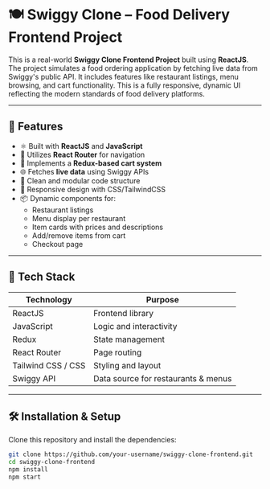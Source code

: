 # 🍽️ Swiggy Clone – Food Delivery Frontend Project

This is a real-world **Swiggy Clone Frontend Project** built using **ReactJS**. The project simulates a food ordering application by fetching live data from Swiggy's public API. It includes features like restaurant listings, menu browsing, and cart functionality. This is a fully responsive, dynamic UI reflecting the modern standards of food delivery platforms.

---

## 🚀 Features

- ⚛️ Built with **ReactJS** and **JavaScript**
- 🔄 Utilizes **React Router** for navigation
- 🛒 Implements a **Redux-based cart system**
- 🌐 Fetches **live data** using Swiggy APIs
- 🧾 Clean and modular code structure
- 🎨 Responsive design with CSS/TailwindCSS
- 📦 Dynamic components for:
  - Restaurant listings
  - Menu display per restaurant
  - Item cards with prices and descriptions
  - Add/remove items from cart
  - Checkout page

---

## 🔧 Tech Stack

| Technology | Purpose |
|------------|---------|
| ReactJS    | Frontend library |
| JavaScript | Logic and interactivity |
| Redux      | State management |
| React Router | Page routing |
| Tailwind CSS / CSS | Styling and layout |
| Swiggy API | Data source for restaurants & menus |

---



## 🛠️ Installation & Setup

Clone this repository and install the dependencies:

```bash
git clone https://github.com/your-username/swiggy-clone-frontend.git
cd swiggy-clone-frontend
npm install
npm start
